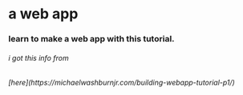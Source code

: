 <h1>a web app</h1>
<h3>learn to make a web app with this tutorial.</h3>   
<h6>i got this info from<h6> [here](https://michaelwashburnjr.com/building-webapp-tutorial-p1/)
